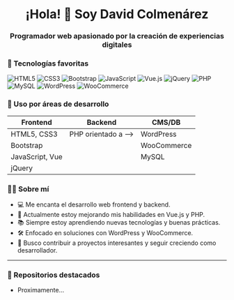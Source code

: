 <h1 align="center">¡Hola! 👋 Soy David Colmenárez</h1>
<h3 align="center">Programador web apasionado por la creación de experiencias digitales</h3>

### 🚀 Tecnologías favoritas

![HTML5](https://img.shields.io/badge/HTML5-E34F26?style=for-the-badge&logo=html5&logoColor=white)
![CSS3](https://img.shields.io/badge/CSS3-1572B6?style=for-the-badge&logo=css3&logoColor=white)
![Bootstrap](https://img.shields.io/badge/Bootstrap-7952B3?style=for-the-badge&logo=bootstrap&logoColor=white)
![JavaScript](https://img.shields.io/badge/JavaScript-F7DF1E?style=for-the-badge&logo=javascript&logoColor=black)
![Vue.js](https://img.shields.io/badge/Vue.js-35495E?style=for-the-badge&logo=vue.js&logoColor=4FC08D)
![jQuery](https://img.shields.io/badge/jQuery-0769AD?style=for-the-badge&logo=jquery&logoColor=white)
![PHP](https://img.shields.io/badge/PHP-777BB4?style=for-the-badge&logo=php&logoColor=white)
![MySQL](https://img.shields.io/badge/MySQL-4479A1?style=for-the-badge&logo=mysql&logoColor=white)
![WordPress](https://img.shields.io/badge/WordPress-21759B?style=for-the-badge&logo=wordpress&logoColor=white)
![WooCommerce](https://img.shields.io/badge/WooCommerce-96588A?style=for-the-badge&logo=woocommerce&logoColor=white)

### 🔧 Uso por áreas de desarrollo

| Frontend         | Backend | CMS/DB         |
|------------------|---------|----------------|
| HTML5, CSS3      |PHP orientado a --> | WordPress      |
| Bootstrap        |         | WooCommerce    |
| JavaScript, Vue  |         | MySQL          |
| jQuery           |         |                |

### 🧑‍💻 Sobre mí

- 💻 Me encanta el desarrollo web frontend y backend.
- 🚀 Actualmente estoy mejorando mis habilidades en Vue.js y PHP.
- 📚 Siempre estoy aprendiendo nuevas tecnologías y buenas prácticas.
- 🛠️ Enfocado en soluciones con WordPress y WooCommerce.
- 🎯 Busco contribuir a proyectos interesantes y seguir creciendo como desarrollador.

---


### 📁 Repositorios destacados
- Proximamente...

<!-- Proximamente estaré agregando los proyectos realizados -->
